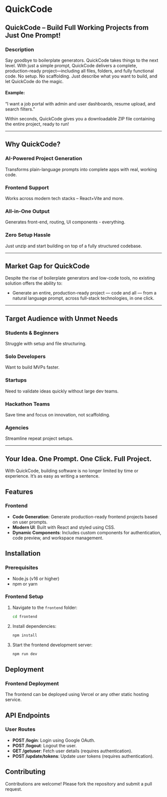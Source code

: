 # QuickCode

## QuickCode – Build Full Working Projects from Just One Prompt!

### Description
Say goodbye to boilerplate generators. QuickCode takes things to the next level.
With just a simple prompt, QuickCode delivers a complete, production-ready project—including all files, folders, and fully functional code. No setup. No scaffolding. Just describe what you want to build, and let QuickCode do the magic.

#### Example:
“I want a job portal with admin and user dashboards, resume upload, and search filters.”

Within seconds, QuickCode gives you a downloadable ZIP file containing the entire project, ready to run!

---

## Why QuickCode?

### AI-Powered Project Generation
Transforms plain-language prompts into complete apps with real, working code.

### Frontend Support
Works across modern tech stacks – React+Vite and more.

### All-in-One Output
Generates front-end, routing, UI components - everything.

### Zero Setup Hassle
Just unzip and start building on top of a fully structured codebase.

---

## Market Gap for QuickCode
Despite the rise of boilerplate generators and low-code tools, no existing solution offers the ability to:
- Generate an entire, production-ready project — code and all — from a natural language prompt, across full-stack technologies, in one click.

---

## Target Audience with Unmet Needs

### Students & Beginners
Struggle with setup and file structuring.

### Solo Developers
Want to build MVPs faster.

### Startups
Need to validate ideas quickly without large dev teams.

### Hackathon Teams
Save time and focus on innovation, not scaffolding.

### Agencies
Streamline repeat project setups.

---

## Your Idea. One Prompt. One Click. Full Project.
With QuickCode, building software is no longer limited by time or experience. It’s as easy as writing a sentence.

## Features
### Frontend
- **Code Generation**: Generate production-ready frontend projects based on user prompts.
- **Modern UI**: Built with React and styled using CSS.
- **Dynamic Components**: Includes custom components for authentication, code preview, and workspace management.

## Installation
### Prerequisites
- Node.js (v16 or higher)
- npm or yarn

### Frontend Setup
1. Navigate to the `frontend` folder:
   ```bash
   cd frontend
   ```
2. Install dependencies:
   ```bash
   npm install
   ```
3. Start the frontend development server:
   ```bash
   npm run dev
   ```

## Deployment
### Frontend Deployment
The frontend can be deployed using Vercel or any other static hosting service.

## API Endpoints
### User Routes
- **POST /login**: Login using Google OAuth.
- **POST /logout**: Logout the user.
- **GET /getuser**: Fetch user details (requires authentication).
- **POST /update/tokens**: Update user tokens (requires authentication).

## Contributing
Contributions are welcome! Please fork the repository and submit a pull request.
